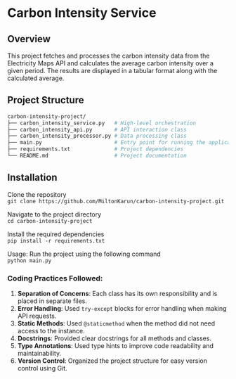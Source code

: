 # Carbon Intensity Service

## Overview
This project fetches and processes the carbon intensity data from the Electricity Maps API and calculates the average carbon intensity over a given period. The results are displayed in a tabular format along with the calculated average.

## Project Structure

```bash
carbon-intensity-project/
├── carbon_intensity_service.py   # High-level orchestration
├── carbon_intensity_api.py       # API interaction class
├── carbon_intensity_processor.py # Data processing class
├── main.py                       # Entry point for running the application
├── requirements.txt              # Project dependencies
└── README.md                     # Project documentation
```

## Installation

Clone the repository  
```git clone https://github.com/MiltonKarun/carbon-intensity-project.git```

Navigate to the project directory  
```cd carbon-intensity-project```

Install the required dependencies  
```pip install -r requirements.txt```

Usage: Run the project using the following command  
```python main.py```

### Coding Practices Followed:
1. **Separation of Concerns**: Each class has its own responsibility and is placed in separate files.
2. **Error Handling**: Used `try-except` blocks for error handling when making API requests.
3. **Static Methods**: Used `@staticmethod` when the method did not need access to the instance.
4. **Docstrings**: Provided clear docstrings for all methods and classes.
5. **Type Annotations**: Used type hints to improve code readability and maintainability.
6. **Version Control**: Organized the project structure for easy version control using Git.
